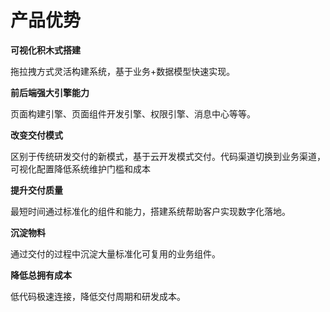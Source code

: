 # 产品优势

**可视化积木式搭建**

拖拉拽方式灵活构建系统，基于业务+数据模型快速实现。

**前后端强大引擎能力**

页面构建引擎、页面组件开发引擎、权限引擎、消息中心等等。

**改变交付模式**

区别于传统研发交付的新模式，基于云开发模式交付。代码渠道切换到业务渠道，可视化配置降低系统维护门槛和成本

**提升交付质量**

最短时间通过标准化的组件和能力，搭建系统帮助客户实现数字化落地。

**沉淀物料**

通过交付的过程中沉淀大量标准化可复用的业务组件。

**降低总拥有成本**

低代码极速连接，降低交付周期和研发成本。